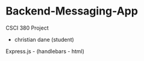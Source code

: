 # Backend-Messaging-App
CSCI 380 Project

* christian dane (student)




Express.js -  (handlebars - html)
